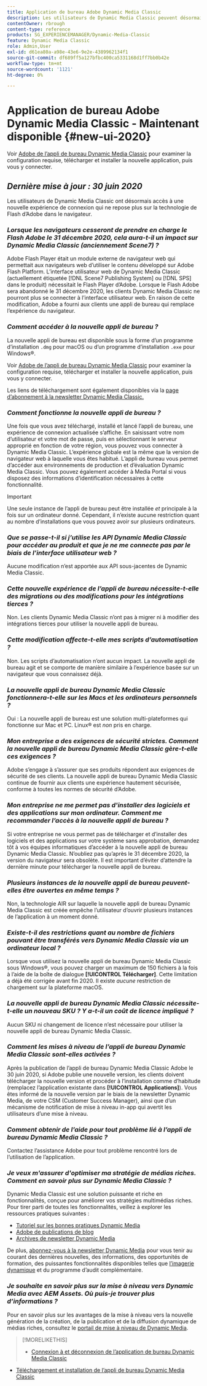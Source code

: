 ```yaml
---
title: Application de bureau Adobe Dynamic Media Classic
description: Les utilisateurs de Dynamic Media Classic peuvent désormais effectuer une actualisation complète de l’interface utilisateur. L’expérience fournit une connexion mise à jour avec des liens vers des ressources précieuses. En outre, cette mise à jour ne repose plus sur la technologie de Flash d’Adobe dans le navigateur.
contentOwner: rbrough
content-type: reference
products: SG_EXPERIENCEMANAGER/Dynamic-Media-Classic
feature: Dynamic Media Classic
role: Admin,User
exl-id: d61ea80a-a98e-43e6-9e2e-4389962134f1
source-git-commit: df689ff5a127bfbc400ca5331168d1ff7bb0b42e
workflow-type: tm+mt
source-wordcount: '1121'
ht-degree: 0%

---
```


# Application de bureau Adobe Dynamic Media Classic - Maintenant disponible {#new-ui-2020}

Voir [Adobe de l’appli de bureau Dynamic Media Classic](/help/dynamic-media-classic-desktop-app.md) pour examiner la configuration requise, télécharger et installer la nouvelle application, puis vous y connecter.

## _Dernière mise à jour : 30 juin 2020_

Les utilisateurs de Dynamic Media Classic ont désormais accès à une nouvelle expérience de connexion qui ne repose plus sur la technologie de Flash d’Adobe dans le navigateur.

### **_Lorsque les navigateurs cesseront de prendre en charge le Flash Adobe le 31 décembre 2020, cela aura-t-il un impact sur Dynamic Media Classic (anciennement Scene7) ?_**

Adobe Flash Player était un module externe de navigateur web qui permettait aux navigateurs web d’utiliser le contenu développé sur Adobe Flash Platform. L’interface utilisateur web de Dynamic Media Classic (actuellement étiquetée [!DNL Scene7 Publishing System] ou [!DNL SPS] dans le produit) nécessitait le Flash Player d’Adobe. Lorsque le Flash Adobe sera abandonné le 31 décembre 2020, les clients Dynamic Media Classic ne pourront plus se connecter à l’interface utilisateur web. En raison de cette modification, Adobe a fourni aux clients une appli de bureau qui remplace l’expérience du navigateur.

### **_Comment accéder à la nouvelle appli de bureau ?_**

La nouvelle appli de bureau est disponible sous la forme d’un programme d’installation `.dmg` pour macOS ou d’un programme d’installation `.exe` pour Windows®.

Voir [Adobe de l’appli de bureau Dynamic Media Classic](/help/dynamic-media-classic-desktop-app.md) pour examiner la configuration requise, télécharger et installer la nouvelle application, puis vous y connecter.

Les liens de téléchargement sont également disponibles via la [page d’abonnement à la newsletter Dynamic Media Classic.](https://www.adobe.com/subscription/dynamic-media-newsletter.html)

### **_Comment fonctionne la nouvelle appli de bureau ?_**

Une fois que vous avez téléchargé, installé et lancé l’appli de bureau, une expérience de connexion actualisée s’affiche. En saisissant votre nom d’utilisateur et votre mot de passe, puis en sélectionnant le serveur approprié en fonction de votre région, vous pouvez vous connecter à Dynamic Media Classic. L’expérience globale est la même que la version de navigateur web à laquelle vous êtes habitué. L’appli de bureau vous permet d’accéder aux environnements de production et d’évaluation Dynamic Media Classic. Vous pouvez également accéder à Media Portal si vous disposez des informations d’identification nécessaires à cette fonctionnalité.

>[!IMPORTANT]
>
>Une seule instance de l’appli de bureau peut être installée *et* principale à la fois sur un ordinateur donné. Cependant, il n’existe aucune restriction quant au nombre d’installations que vous pouvez avoir sur plusieurs ordinateurs.

### **_Que se passe-t-il si j’utilise les API Dynamic Media Classic pour accéder au produit et que je ne me connecte pas par le biais de l’interface utilisateur web ?_**

Aucune modification n’est apportée aux API sous-jacentes de Dynamic Media Classic.

### **_Cette nouvelle expérience de l’appli de bureau nécessite-t-elle des migrations ou des modifications pour les intégrations tierces ?_**

Non. Les clients Dynamic Media Classic n’ont pas à migrer ni à modifier des intégrations tierces pour utiliser la nouvelle appli de bureau.

### **_Cette modification affecte-t-elle mes scripts d’automatisation ?_**

Non. Les scripts d’automatisation n’ont aucun impact. La nouvelle appli de bureau agit et se comporte de manière similaire à l’expérience basée sur un navigateur que vous connaissez déjà.

### **_La nouvelle appli de bureau Dynamic Media Classic fonctionnera-t-elle sur les Macs et les ordinateurs personnels ?_**

Oui : La nouvelle appli de bureau est une solution multi-plateformes qui fonctionne sur Mac et PC. Linux® est *non* pris en charge.

### **_Mon entreprise a des exigences de sécurité strictes. Comment la nouvelle appli de bureau Dynamic Media Classic gère-t-elle ces exigences ?_**

Adobe s’engage à s’assurer que ses produits répondent aux exigences de sécurité de ses clients. La nouvelle appli de bureau Dynamic Media Classic continue de fournir aux clients une expérience hautement sécurisée, conforme à toutes les normes de sécurité d’Adobe.

### **_Mon entreprise ne me permet pas d&#39;installer des logiciels et des applications sur mon ordinateur. Comment me recommander l’accès à la nouvelle appli de bureau ?_**

Si votre entreprise ne vous permet pas de télécharger et d’installer des logiciels et des applications sur votre système sans approbation, demandez tôt à vos équipes informatiques d’accéder à la nouvelle appli de bureau Dynamic Media Classic. N’oubliez pas qu’après le 31 décembre 2020, la version du navigateur sera obsolète. Il est important d’éviter d’attendre la dernière minute pour télécharger la nouvelle appli de bureau.

### **_Plusieurs instances de la nouvelle appli de bureau peuvent-elles être ouvertes en même temps ?_**

Non, la technologie AIR sur laquelle la nouvelle appli de bureau Dynamic Media Classic est créée empêche l’utilisateur d’ouvrir plusieurs instances de l’application à un moment donné.

### **_Existe-t-il des restrictions quant au nombre de fichiers pouvant être transférés vers Dynamic Media Classic via un ordinateur local ?_**

Lorsque vous utilisez la nouvelle appli de bureau Dynamic Media Classic sous Windows®, vous pouvez charger un maximum de 150 fichiers à la fois à l’aide de la boîte de dialogue **[!UICONTROL Télécharger]**. Cette limitation a déjà été corrigée avant fin 2020. Il existe *aucune* restriction de chargement sur la plateforme macOS.

### **_La nouvelle appli de bureau Dynamic Media Classic nécessite-t-elle un nouveau SKU ? Y a-t-il un coût de licence impliqué ?_**

Aucun SKU ni changement de licence n’est nécessaire pour utiliser la nouvelle appli de bureau Dynamic Media Classic.

### **_Comment les mises à niveau de l’appli de bureau Dynamic Media Classic sont-elles activées ?_**

Après la publication de l’appli de bureau Dynamic Media Classic Adobe le 30 juin 2020, si Adobe publie une nouvelle version, les clients doivent télécharger la nouvelle version et procéder à l’installation comme d’habitude (remplacez l’application existante dans **[!UICONTROL Applications]**). Vous êtes informé de la nouvelle version par le biais de la newsletter Dynamic Media, de votre CSM (Customer Success Manager), ainsi que d’un mécanisme de notification de mise à niveau in-app qui avertit les utilisateurs d’une mise à niveau.

### **_Comment obtenir de l’aide pour tout problème lié à l’appli de bureau Dynamic Media Classic ?_**

Contactez l’assistance Adobe pour tout problème rencontré lors de l’utilisation de l’application.

### **_Je veux m&#39;assurer d&#39;optimiser ma stratégie de médias riches. Comment en savoir plus sur Dynamic Media Classic ?_**

Dynamic Media Classic est une solution puissante et riche en fonctionnalités, conçue pour améliorer vos stratégies multimédias riches. Pour tirer parti de toutes les fonctionnalités, veillez à explorer les ressources pratiques suivantes :

* [Tutoriel sur les bonnes pratiques Dynamic Media](https://experienceleague.adobe.com/docs/experience-manager-learn/dynamic-media-classic-tutorial/overview.html)
* [Adobe de publications de blog](https://blog.adobe.com/)<!-- (https://blog.adobe.com/tag/dynamic-media/) -->
* [Archives de newsletter Dynamic Media](https://experienceleague.adobe.com/docs/dynamic-media-classic/using/dynamic-media-newsletter.html)

De plus, [abonnez-vous à la newsletter Dynamic Media](https://www.adobe.com/subscription/dynamic-media-newsletter.html) pour vous tenir au courant des dernières nouvelles, des informations, des opportunités de formation, des puissantes fonctionnalités disponibles telles que [l’imagerie dynamique](https://experienceleague.adobe.com/docs/experience-manager-65/assets/dynamic/imaging-faq.html#dynamic) et du programme d’audit complémentaire.

### **_Je souhaite en savoir plus sur la mise à niveau vers Dynamic Media avec AEM Assets. Où puis-je trouver plus d’informations ?_**

Pour en savoir plus sur les avantages de la mise à niveau vers la nouvelle génération de la création, de la publication et de la diffusion dynamique de médias riches, consultez le [portail de mise à niveau de Dynamic Media](http://exploreadobe.com/dynamic-media-upgrade/).

>[!MORELIKETHIS]
>
>* [Connexion à et déconnexion de l’application de bureau Dynamic Media Classic](/help/signing-out.md)
* [Téléchargement et installation de l’appli de bureau Dynamic Media Classic](/help/dynamic-media-classic-desktop-app.md)



<!-- SAVE - OLD LINK TO BEST PRACTICES GUIDE IN PDF https://www.adobe.com/content/dam/www/us/en/marketing/experience-manager-assets/dynamic-media/adobe-dynamic-media-classic-best-practices-guide.pdf -->

